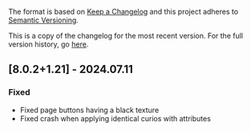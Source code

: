 The format is based on [Keep a Changelog](http://keepachangelog.com/en/1.0.0/) and this project adheres to [Semantic Versioning](http://semver.org/spec/v2.0.0.html).

This is a copy of the changelog for the most recent version. For the full version history, go [here](https://github.com/TheIllusiveC4/Curios/blob/1.20.6/CHANGELOG.md).

## [8.0.2+1.21] - 2024.07.11
### Fixed
- Fixed page buttons having a black texture
- Fixed crash when applying identical curios with attributes
